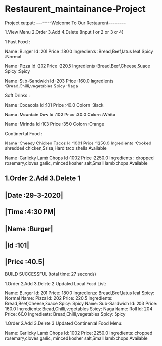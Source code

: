 # Restaurent_maintainance-Project
Project output:
--------Welcome To Our Restaurent---------

1.View Menu
2.Order
3.Add
4.Delete
(Input 1 or 2 or 3 or 4)

1
Fast Food :

Name :Burger
Id :201
Price :180.0
Ingredients :Bread,Beef,latus leaf
Spicy :Normal

Name :Pizza
Id :202
Price :220.5
Ingredients :Bread,Beef,Cheese,Suace
Spicy :Spicy

Name :Sub-Sandwich
Id :203
Price :160.0
Ingredients :Bread,Chilli,vegetables
Spicy :Naga

Soft Drinks :

Name :Cocacola
Id :101
Price :40.0
Colorn :Black

Name :Mountain Dew
Id :102
Price :30.0
Colorn :White

Name :Mirinda
Id :103
Price :35.0
Colorn :Orange

Continental Food :

Name :Cheesy Chicken Tacos
Id :1001
Price :1250.0
Ingredients :Cooked shredded chicken,Salsa,Hard taco shells
Available

Name :Garlicky Lamb Chops
Id :1002
Price :2250.0
Ingredients : chopped rosemary,cloves garlic, minced
kosher salt,Small lamb chops
Available


1.Order
2.Add
3.Delete
1
---------------------------------
|Date :29-3-2020|
---------------------------------
|Time :4:30 PM|
---------------------------------
|Name :Burger|
---------------------------------
|Id :101|
---------------------------------
|Price :40.5|
---------------------------------
BUILD SUCCESSFUL (total time: 27 seconds)

1.Order
2.Add
3.Delete
2
Updated Local Food List:

Name: Burger
Id: 201
Price: 180.0
Ingredients: Bread,Beef,latus leaf
Spicy: Normal
Name: Pizza
Id: 202
Price: 220.5
Ingredients: Bread,Beef,Cheese,Suace
Spicy: Spicy
Name: Sub-Sandwich
Id: 203
Price: 160.0
Ingredients: Bread,Chilli,vegetables
Spicy: Naga
Name: Roll
Id: 204
Price: 60.0
Ingredients: Bread,Chilli,vegetables
Spicy: Spicy

1.Order
2.Add
3.Delete
3
Updated Continental Food Menu:

Name: Garlicky Lamb Chops
Id: 1002
Price: 2250.0
Ingredients:  chopped rosemary,cloves garlic, minced
kosher salt,Small lamb chops
Available
